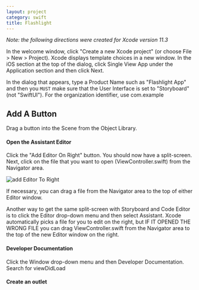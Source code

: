 ```yaml
---
layout: project
category: swift
title: Flashlight
---
```

_Note: the following directions were created for Xcode version 11.3_

In the welcome window, click "Create a new Xcode project" (or choose File > New > Project).
Xcode displays template choices in a new window.
In the iOS section at the top of the dialog, click Single View App under the Application section and then click Next.

In the dialog that appears, type a Product Name such as "Flashlight App" and then you ```MUST``` make sure that the User Interface is set to "Storyboard" (not "SwiftUI"). For the organization identifier, use com.example

## Add A Button

Drag a button into the Scene from the Object Library.

#### Open the Assistant Editor

Click the "Add Editor On Right" button. You should now have a split-screen. Next, click on the file that you want to open (ViewController.swift) from the Navigator area.

![add Editor To Right](/gd/swift/img/addEditorToRight.gif)

If necessary, you can drag a file from the Navigator area to the top of either Editor window.

Another way to get the same split-screen with Storyboard and Code Editor is to click the Editor drop-down menu and then select Assistant. Xcode automatically picks a file for you to edit on the right, but IF IT OPENED THE WRONG FILE you can drag ViewController.swift from the Navigator area to the top of the new Editor window on the right.

#### Developer Documentation

Click the Window drop-down menu and then Developer Documentation. Search for viewDidLoad

#### Create an outlet
